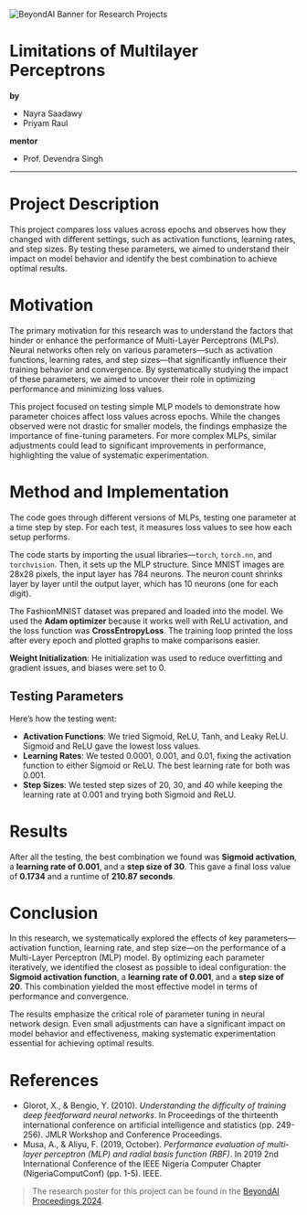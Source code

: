 ![BeyondAI Banner for Research Projects](../BeyondAI_Banner_Research_Projects_2024.png)

# Limitations of Multilayer Perceptrons

**by**
- Nayra Saadawy
- Priyam Raul

**mentor**
- Prof. Devendra Singh

---
# Project Description

This project compares loss values across epochs and observes how they changed with different settings, such as activation functions, learning rates, and step sizes. By testing these parameters, we aimed to understand their impact on model behavior and identify the best combination to achieve optimal results.

# Motivation

The primary motivation for this research was to understand the factors that hinder or enhance the performance of Multi-Layer Perceptrons (MLPs). Neural networks often rely on various parameters—such as activation functions, learning rates, and step sizes—that significantly influence their training behavior and convergence. By systematically studying the impact of these parameters, we aimed to uncover their role in optimizing performance and minimizing loss values.

This project focused on testing simple MLP models to demonstrate how parameter choices affect loss values across epochs. While the changes observed were not drastic for smaller models, the findings emphasize the importance of fine-tuning parameters. For more complex MLPs, similar adjustments could lead to significant improvements in performance, highlighting the value of systematic experimentation.


# Method and Implementation

The code goes through different versions of MLPs, testing one parameter at a time step by step. For each test, it measures loss values to see how each setup performs.

The code starts by importing the usual libraries—`torch`, `torch.nn`, and `torchvision`. Then, it sets up the MLP structure. Since MNIST images are 28x28 pixels, the input layer has 784 neurons. The neuron count shrinks layer by layer until the output layer, which has 10 neurons (one for each digit). 

The FashionMNIST dataset was prepared and loaded into the model. We used the **Adam optimizer** because it works well with ReLU activation, and the loss function was **CrossEntropyLoss**. The training loop printed the loss after every epoch and plotted graphs to make comparisons easier.

**Weight Initialization**: He initialization was used to reduce overfitting and gradient issues, and biases were set to 0.

## Testing Parameters

Here’s how the testing went:

- **Activation Functions**: We tried Sigmoid, ReLU, Tanh, and Leaky ReLU. Sigmoid and ReLU gave the lowest loss values.  
- **Learning Rates**: We tested 0.0001, 0.001, and 0.01, fixing the activation function to either Sigmoid or ReLU. The best learning rate for both was 0.001.  
- **Step Sizes**: We tested step sizes of 20, 30, and 40 while keeping the learning rate at 0.001 and trying both Sigmoid and ReLU.  

# Results

After all the testing, the best combination we found was **Sigmoid activation**, a **learning rate of 0.001**, and a **step size of 30**. This gave a final loss value of **0.1734** and a runtime of **210.87 seconds**.  


# Conclusion

In this research, we systematically explored the effects of key parameters—activation function, learning rate, and step size—on the performance of a Multi-Layer Perceptron (MLP) model. By optimizing each parameter iteratively, we identified the closest as possible to ideal configuration: the **Sigmoid activation function**, a **learning rate of 0.001**, and a **step size of 20**. This combination yielded the most effective model in terms of performance and convergence.

The results emphasize the critical role of parameter tuning in neural network design. Even small adjustments can have a significant impact on model behavior and effectiveness, making systematic experimentation essential for achieving optimal results.


# References

- Glorot, X., & Bengio, Y. (2010). *Understanding the difficulty of training deep feedforward neural networks*. In Proceedings of the thirteenth international conference on artificial intelligence and statistics (pp. 249-256). JMLR Workshop and Conference Proceedings.  
- Musa, A., & Aliyu, F. (2019, October). *Performance evaluation of multi-layer perceptron (MLP) and radial basis function (RBF)*. In 2019 2nd International Conference of the IEEE Nigeria Computer Chapter (NigeriaComputConf) (pp. 1-5). IEEE.





> The research poster for this project can be found in the [BeyondAI Proceedings 2024](https://thinkingbeyond.education/beyondai_proceedings_2024/).
